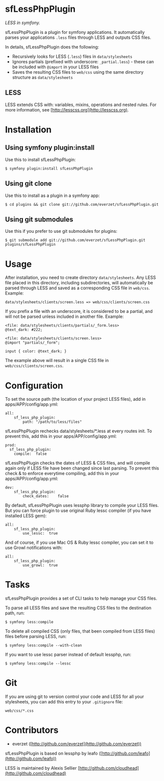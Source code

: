 sfLessPhpPlugin
====

*LESS in symfony.*

sfLessPhpPlugin is a plugin for symfony applications. It automatically parses your applications `.less` files through LESS and outputs CSS files.

In details, sfLessPhpPlugin does the following:

* Recursively looks for LESS (`.less`) files in `data/stylesheets`
* Ignores partials (prefixed with underscore: `_partial.less`) - these can be included with `@import` in your LESS files
* Saves the resulting CSS files to `web/css` using the same directory structure as `data/stylesheets`

LESS
----

LESS extends CSS with: variables, mixins, operations and nested rules. For more information, see [http://lesscss.org](http://lesscss.org).

Installation
============

Using symfony plugin:install
-----------------------------------

Use this to install sfLessPhpPlugin:

	$ symfony plugin:install sfLessPhpPlugin

Using git clone
-----------------------------------

Use this to install as a plugin in a symfony app:

	$ cd plugins && git clone git://github.com/everzet/sfLessPhpPlugin.git

Using git submodules
-----------------------------------

Use this if you prefer to use git submodules for plugins:

	$ git submodule add git://github.com/everzet/sfLessPhpPlugin.git plugins/sfLessPhpPlugin


Usage
=====

After installation, you need to create directory `data/stylesheets`. Any LESS file placed in this directory, including subdirectories, will
automatically be parsed through LESS and saved as a corresponding CSS file in `web/css`. Example:

	data/stylesheets/clients/screen.less => web/css/clients/screen.css
	
If you prefix a file with an underscore, it is considered to be a partial, and will not be parsed unless included in another file. Example:

	<file: data/stylesheets/clients/partials/_form.less>
	@text_dark: #222;
	
	<file: data/stylesheets/clients/screen.less>
	@import "partials/_form";
	
	input { color: @text_dark; }

The example above will result in a single CSS file in `web/css/clients/screen.css`.


Configuration
=============

To set the source path (the location of your project LESS files), add in apps/APP/config/app.yml:

	all:
		sf_less_php_plugin:
			path: "/path/to/less/files"

sfLessPhpPlugin rechecks data/stylesheets/*.less at every routes init. To prevent this, add this in your apps/APP/config/app.yml:

	prod:
	  sf_less_php_plugin:
	    compile:  false

sfLessPhpPlugin checks the dates of LESS & CSS files, and will compile again only if LESS file have been changed since last parsing. To prevent this check & to enforce everytime compiling, add this in your apps/APP/config/app.yml:

	dev:
		sf_less_php_plugin:
			check_dates:	false

By default, sfLessPhpPlugin uses lessphp library to compile your LESS files. But you can force plugin to use original Ruby lessc compiler (if you have installed LESS gem):

	all:
		sf_less_php_plugin:
			use_lessc:	true

And of course, if you use Mac OS & Ruby lessc compiler, you can set it to use Growl notifications with:

	all:
		sf_less_php_plugin:
			use_growl:	true

Tasks
=====

sfLessPhpPlugin provides a set of CLI tasks to help manage your CSS files.

To parse all LESS files and save the resulting CSS files to the destination path, run:

	$ symfony less:compile

To delete all compiled CSS (only files, that been compiled from LESS files) files before parsing LESS, run:

	$ symfony less:compile --with-clean

If you want to use lessc parser instead of default lessphp, run:

	$ symfony less:compile --lessc

Git
===

If you are using git to version control your code and LESS for all your stylesheets, you can add this entry to your `.gitignore` file:

	web/css/*.css


Contributors
============

* everzet ([http://github.com/everzet](http://github.com/everzet))

sfLessPhpPlugin is based on lessphp by leafo ([http://github.com/leafo](http://github.com/leafo))

LESS is maintained by Alexis Sellier [http://github.com/cloudhead](http://github.com/cloudhead)